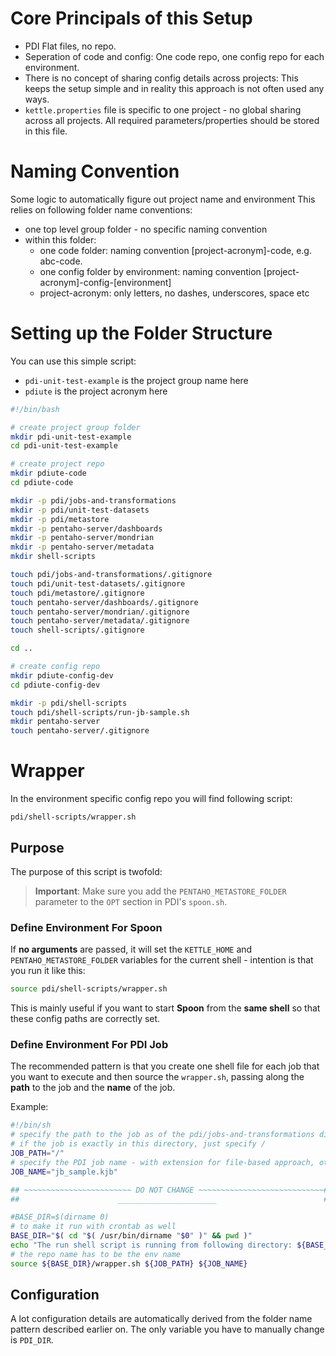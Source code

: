 # Core Principals of this Setup

- PDI Flat files, no repo.
- Seperation of code and config: One code repo, one config repo for each environment.
- There is no concept of sharing config details across projects: This keeps the setup simple and in reality this approach is not often used any ways.
- `kettle.properties` file is specific to one project - no global sharing across all projects. All required parameters/properties should be stored in this file.

# Naming Convention

Some logic to automatically figure out project name and environment
This relies on following folder name conventions:

- one top level group folder - no specific naming convention
- within this folder:
  - one code folder: naming convention [project-acronym]-code, e.g. abc-code.
  - one config folder by environment: naming convention [project-acronym]-config-[environment]
  - project-acronym: only letters, no dashes, underscores, space etc 

# Setting up the Folder Structure

You can use this simple script:

- `pdi-unit-test-example` is the project group name here
- `pdiute` is the project acronym here

```bash
#!/bin/bash

# create project group folder
mkdir pdi-unit-test-example
cd pdi-unit-test-example

# create project repo
mkdir pdiute-code
cd pdiute-code

mkdir -p pdi/jobs-and-transformations
mkdir -p pdi/unit-test-datasets
mkdir -p pdi/metastore
mkdir -p pentaho-server/dashboards
mkdir -p pentaho-server/mondrian
mkdir -p pentaho-server/metadata
mkdir shell-scripts

touch pdi/jobs-and-transformations/.gitignore
touch pdi/unit-test-datasets/.gitignore
touch pdi/metastore/.gitignore
touch pentaho-server/dashboards/.gitignore
touch pentaho-server/mondrian/.gitignore
touch pentaho-server/metadata/.gitignore
touch shell-scripts/.gitignore

cd ..

# create config repo
mkdir pdiute-config-dev
cd pdiute-config-dev

mkdir -p pdi/shell-scripts
touch pdi/shell-scripts/run-jb-sample.sh
mkdir pentaho-server
touch pentaho-server/.gitignore
```

# Wrapper

In the environment specific config repo you will find following script:

```
pdi/shell-scripts/wrapper.sh
```

## Purpose

The purpose of this script is twofold:

> **Important**: Make sure you add the `PENTAHO_METASTORE_FOLDER` parameter to the `OPT` section in PDI's `spoon.sh`.

### Define Environment For Spoon

If **no arguments** are passed, it will set the `KETTLE_HOME` and `PENTAHO_METASTORE_FOLDER` variables for the current shell - intention is that you run it like this:

```bash
source pdi/shell-scripts/wrapper.sh
```

This is mainly useful if you want to start **Spoon** from the **same shell** so that these config paths are correctly set.

### Define Environment For PDI Job

The recommended pattern is that you create one shell file for each job that you want to execute and then source the `wrapper.sh`, passing along the **path** to the job and the **name** of the job.

Example:

```bash
#!/bin/sh
# specify the path to the job as of the pdi/jobs-and-transformations directory
# if the job is exactly in this directory, just specify /
JOB_PATH="/"
# specify the PDI job name - with extension for file-based approach, otherwise without
JOB_NAME="jb_sample.kjb"

## ~~~~~~~~~~~~~~~~~~~~~~~~ DO NOT CHANGE ~~~~~~~~~~~~~~~~~~~~~~~~~~~~##
##                      ______________________                        ##

#BASE_DIR=$(dirname 0)
# to make it run with crontab as well
BASE_DIR="$( cd "$( /usr/bin/dirname "$0" )" && pwd )"
echo "The run shell script is running from following directory: ${BASE_DIR}"
# the repo name has to be the env name
source ${BASE_DIR}/wrapper.sh ${JOB_PATH} ${JOB_NAME}
```

## Configuration

A lot configuration details are automatically derived from the folder name pattern described earlier on. The only variable you have to manually change is `PDI_DIR`.